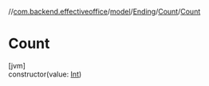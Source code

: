 //[com.backend.effectiveoffice](../../../../index.md)/[model](../../index.md)/[Ending](../index.md)/[Count](index.md)/[Count](-count.md)

# Count

[jvm]\
constructor(value: [Int](https://kotlinlang.org/api/latest/jvm/stdlib/kotlin/-int/index.html))
